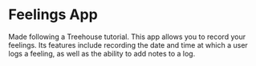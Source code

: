 # Feelings App


Made following a Treehouse tutorial. This app allows you to record your feelings. Its features include recording the date and time at which a user logs a feeling, as well as the ability to add notes to a log. 
